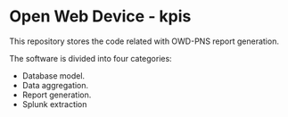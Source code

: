 Open Web Device - kpis
========

This repository stores the code related with OWD-PNS report generation.

The software is divided into four categories:
 * Database model.
 * Data aggregation.
 * Report generation.
 * Splunk extraction
